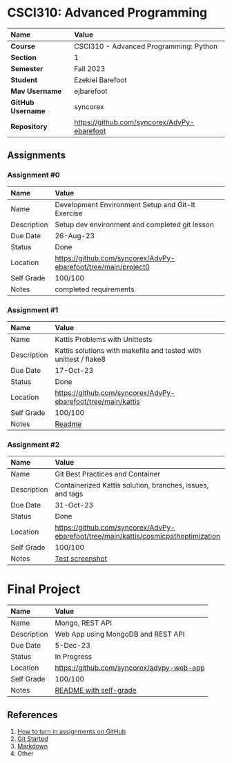 # CSCI310: Advanced Programming

| Name | Value |
|:---|:---|
| **Course** | CSCI310 - Advanced Programming: Python |
| **Section** | 1 |
| **Semester** | Fall 2023 |
| **Student** | Ezekiel Barefoot |
| **Mav Username**            | ejbarefoot |
| **GitHub Username**         | syncorex |
| **Repository**          | https://github.com/syncorex/AdvPy-ebarefoot |

## Assignments

### Assignment #0

| Name | Value |
| :--- | :--- |
| Name | Development Environment Setup and Git-It Exercise  |
| Description | Setup dev environment and completed git lesson |
| Due Date | 26-Aug-23 |
| Status | Done |
| Location | https://github.com/syncorex/AdvPy-ebarefoot/tree/main/project0 |
| Self Grade | 100/100 |
| Notes | completed requirements |

### Assignment #1

| Name | Value |
| :--- | :--- |
| Name | Kattis Problems with Unittests |
| Description | Kattis solutions with makefile and tested with unittest / flake8 |
| Due Date | 17-Oct-23 |
| Status | Done |
| Location | https://github.com/syncorex/AdvPy-ebarefoot/tree/main/kattis |
| Self Grade | 100/100 |
| Notes | [Readme](https://github.com/syncorex/AdvPy-ebarefoot/blob/main/kattis/README.md) |

### Assignment #2

| Name | Value |
| :--- | :--- |
| Name | Git Best Practices and Container |
| Description | Containerized Kattis solution, branches, issues, and tags |
| Due Date | 31-Oct-23 |
| Status | Done |
| Location | https://github.com/syncorex/AdvPy-ebarefoot/tree/main/kattis/cosmicpathoptimization |
| Self Grade | 100/100 |
| Notes | [Test screenshot](https://github.com/syncorex/AdvPy-ebarefoot/blob/main/kattis/cosmicpathoptimization/test_cosmicpathoptimization.png) |

# Final Project

| Name | Value |
| :--- | :--- |
| Name | Mongo, REST API |
| Description | Web App using MongoDB and REST API |
| Due Date | 5-Dec-23 |
| Status | In Progress |
| Location | https://github.com/syncorex/advpy-web-app |
| Self Grade | 100/100 |
| Notes | [README with self-grade](https://github.com/syncorex/advpy-web-app#readme) |

## References

1. [How to turn in assignments on GitHub](https://docs.google.com/document/d/16mixtVA-dePbWidBzI3JXNW4kFhRyT7XsJgL6GtGvGA/edit?usp=sharing)
2. [Git Started](https://docs.google.com/document/d/1M0YeBfFPy5YPpfX7312R9-IldjagimvEma_YhgeLPcw/edit#heading=h.ssqvh5gmotj4)
3. [Markdown](https://github.com/adam-p/markdown-here/wiki/Markdown-Cheatsheet)
4. Other

